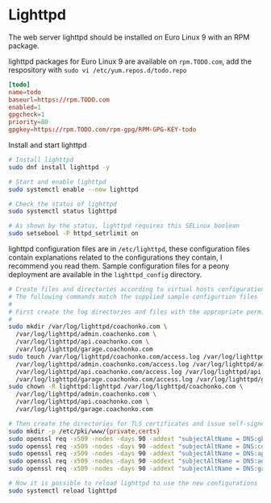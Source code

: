 # Lighttpd

The web server lighttpd should be installed on Euro Linux 9 with an RPM package.

lighttpd packages for Euro Linux 9 are available on `rpm.TODO.com`, add the respository with 
`sudo vi /etc/yum.repos.d/todo.repo`

```conf
[todo]
name=todo
baseurl=https://rpm.TODO.com
enabled=1
gpgcheck=1
priority=80
gpgkey=https://rpm.TODO.com/rpm-gpg/RPM-GPG-KEY-todo
```

Install and start lighttpd

```bash
# Install lighttpd
sudo dnf install lighttpd -y

# Start and enable lighttpd
sudo systemctl enable --now lighttpd

# Check the status of lighttpd
sudo systemctl status lighttpd

# As shown by the status, lighttpd requires this SELinux boolean
sudo setsebool -P httpd_setrlimit on
```

lighttpd configuration files are in `/etc/lighttpd`, these configuration files contain explanations 
related to the configurations they contain, I recommend you read them. Sample configuration files for 
a peony deployment are available in the `lighttpd_config` directory.

```bash
# Create files and directories according to virtual hosts configuration
# The following commands match the supplied sample configurtion files
#
# First create the log directories and files with the appropriate permissions
#
sudo mkdir /var/log/lighttpd/coachonko.com \
  /var/log/lighttpd/admin.coachonko.com \
  /var/log/lighttpd/api.coachonko.com \
  /var/log/lighttpd/garage.coachonko.com
sudo touch /var/log/lighttpd/coachonko.com/access.log /var/log/lighttpd/coachonko.com/error.log \
  /var/log/lighttpd/admin.coachonko.com/access.log /var/log/lighttpd/admin.coachonko.com/error.log \
  /var/log/lighttpd/api.coachonko.com/access.log /var/log/lighttpd/api.coachonko.com/error.log \
  /var/log/lighttpd/garage.coachonko.com/access.log /var/log/lighttpd/garage.coachonko.com/error.log
sudo chown -R lighttpd:lighttpd /var/log/lighttpd/coachonko.com \
  /var/log/lighttpd/admin.coachonko.com \
  /var/log/lighttpd/api.coachonko.com \
  /var/log/lighttpd/garage.coachonko.com

# Then create the directories for TLS certificates and issue self-signed certificates
sudo mkdir -p /etc/pki/www/{private,certs}
sudo openssl req -x509 -nodes -days 90 -addext "subjectAltName = DNS:gb00.coachonko.com" -newkey rsa:2048 -keyout /etc/pki/www/private/gb00.coachonko.com.key -out /etc/pki/www/certs/gb00.coachonko.com.pem -subj "/C=GB/ST=London/L=London/O=Global Security/OU=IT Department/CN=gb00.coachonko.com"
sudo openssl req -x509 -nodes -days 90 -addext "subjectAltName = DNS:coachonko.com" -newkey rsa:2048 -keyout /etc/pki/www/private/coachonko.com.key -out /etc/pki/www/certs/coachonko.com.pem -subj "/C=GB/ST=London/L=London/O=Global Security/OU=IT Department/CN=coachonko.com"
sudo openssl req -x509 -nodes -days 90 -addext "subjectAltName = DNS:api.coachonko.com" -newkey rsa:2048 -keyout /etc/pki/www/private/api.coachonko.com.key -out /etc/pki/www/certs/api.coachonko.com.pem -subj "/C=GB/ST=London/L=London/O=Global Security/OU=IT Department/CN=api.coachonko.com"
sudo openssl req -x509 -nodes -days 90 -addext "subjectAltName = DNS:admin.coachonko.com" -newkey rsa:2048 -keyout /etc/pki/www/private/admin.coachonko.com.key -out /etc/pki/www/certs/admin.coachonko.com.pem -subj "/C=GB/ST=London/L=London/O=Global Security/OU=IT Department/CN=admin.coachonko.com"
sudo openssl req -x509 -nodes -days 90 -addext "subjectAltName = DNS:garage.coachonko.com" -newkey rsa:2048 -keyout /etc/pki/www/private/garage.coachonko.com.key -out /etc/pki/www/certs/garage.coachonko.com.pem -subj "/C=GB/ST=London/L=London/O=Global Security/OU=IT Department/CN=garage.coachonko.com"

# Now it is possible to reload lighttpd to use the new configurations
sudo systemctl reload lighttpd
```
